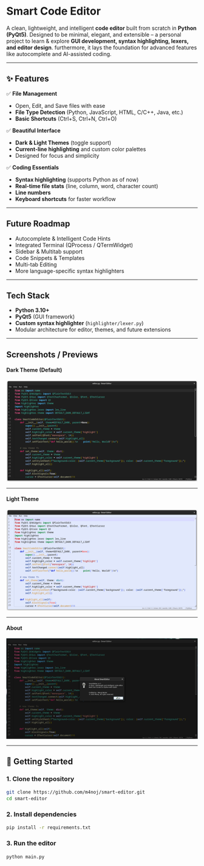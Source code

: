 # Smart Code Editor 

A clean, lightweight, and intelligent **code editor** built from scratch in **Python (PyQt5)**.  Designed to be minimal, elegant, and extensible – a personal project to learn & explore **GUI development, syntax highlighting, lexers, and editor design**. furthermore, it lays the foundation for advanced features like autocomplete and AI-assisted coding.

---

## ✨ Features

✅ **File Management**
- Open, Edit, and Save files with ease  
- **File Type Detection** (Python, JavaScript, HTML, C/C++, Java, etc.)  
- **Basic Shortcuts** (Ctrl+S, Ctrl+N, Ctrl+O)  


✅ **Beautiful Interface**
- **Dark & Light Themes** (toggle support)  
- **Current-line highlighting** and custom color palettes  
- Designed for focus and simplicity  

✅ **Coding Essentials**
- **Syntax highlighting** (supports Python as of now)  
- **Real-time file stats** (line, column, word, character count)  
- **Line numbers**  
- **Keyboard shortcuts** for faster workflow  

---

## Future Roadmap

- Autocomplete & Intelligent Code Hints  
- Integrated Terminal (QProcess / QTermWidget)
- Sidebar & Multitab support  
- Code Snippets & Templates  
- Multi-tab Editing  
- More language-specific syntax highlighters  

---

## Tech Stack

- **Python 3.10+**  
- **PyQt5** (GUI framework)  
- **Custom syntax highlighter** (`highlighter/lexer.py`)  
- Modular architecture for editor, themes, and future extensions  

---

## Screenshots / Previews

#### Dark Theme (Default)

![Main Windows (Dark Theme)](images/screen1.png)

***

#### Light Theme

![Light Theme](images/screen2.png)

***

#### About

![About](images/screen3.png)

---

## 🚀 Getting Started

### 1. Clone the repository
```bash
git clone https://github.com/m4noj/smart-editor.git
cd smart-editor
```
### 2. Install dependencies

```bash
pip install -r requirements.txt
```

### 3. Run the editor
```bash
python main.py
```

